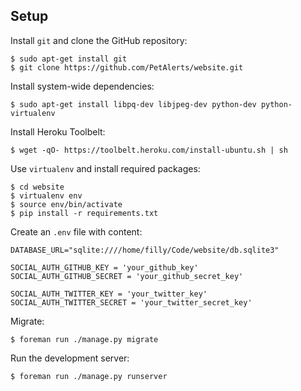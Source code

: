 ## Setup

Install `git` and clone the GitHub repository:
    
    $ sudo apt-get install git
    $ git clone https://github.com/PetAlerts/website.git

Install system-wide dependencies:

    $ sudo apt-get install libpq-dev libjpeg-dev python-dev python-virtualenv

Install Heroku Toolbelt:

    $ wget -qO- https://toolbelt.heroku.com/install-ubuntu.sh | sh

Use `virtualenv` and install required packages:

    $ cd website
    $ virtualenv env
    $ source env/bin/activate
    $ pip install -r requirements.txt

Create an `.env` file with content:

    DATABASE_URL="sqlite:////home/filly/Code/website/db.sqlite3"

    SOCIAL_AUTH_GITHUB_KEY = 'your_github_key'
    SOCIAL_AUTH_GITHUB_SECRET = 'your_github_secret_key'

    SOCIAL_AUTH_TWITTER_KEY = 'your_twitter_key'
    SOCIAL_AUTH_TWITTER_SECRET = 'your_twitter_secret_key'

Migrate:

    $ foreman run ./manage.py migrate

Run the development server:

    $ foreman run ./manage.py runserver
